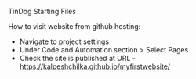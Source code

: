 TinDog Starting Files

How to visit website from github hosting:
* Navigate to project settings
* Under Code and Automation section > Select Pages
* Check the site is published at URL - https://kalpeshchilka.github.io/myfirstwebsite/
